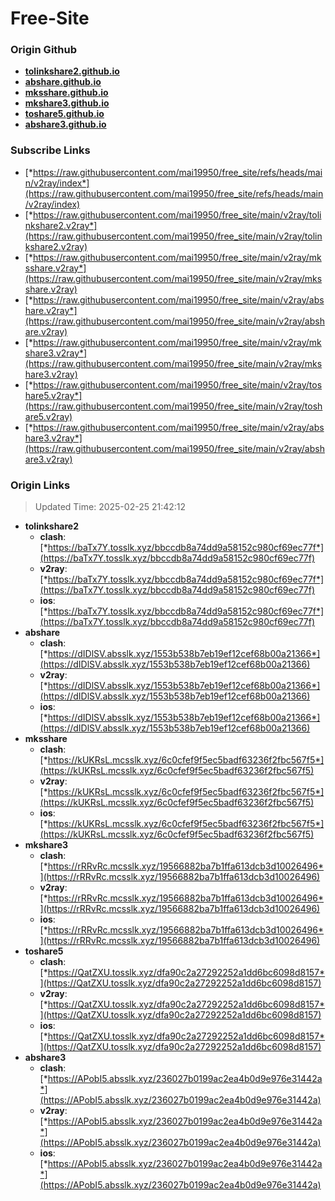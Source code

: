 # Free-Site

### Origin Github

- [**tolinkshare2.github.io**](https://github.com/tolinkshare2/tolinkshare2.github.io)
- [**abshare.github.io**](https://github.com/abshare/abshare.github.io)
- [**mksshare.github.io**](https://github.com/mksshare/mksshare.github.io)
- [**mkshare3.github.io**](https://github.com/mkshare3/mkshare3.github.io)
- [**toshare5.github.io**](https://github.com/toshare5/toshare5.github.io)
- [**abshare3.github.io**](https://github.com/abshare3/abshare3.github.io)

### Subscribe Links

- [*https://raw.githubusercontent.com/mai19950/free_site/refs/heads/main/v2ray/index*](https://raw.githubusercontent.com/mai19950/free_site/refs/heads/main/v2ray/index)
- [*https://raw.githubusercontent.com/mai19950/free_site/main/v2ray/tolinkshare2.v2ray*](https://raw.githubusercontent.com/mai19950/free_site/main/v2ray/tolinkshare2.v2ray)
- [*https://raw.githubusercontent.com/mai19950/free_site/main/v2ray/mksshare.v2ray*](https://raw.githubusercontent.com/mai19950/free_site/main/v2ray/mksshare.v2ray)
- [*https://raw.githubusercontent.com/mai19950/free_site/main/v2ray/abshare.v2ray*](https://raw.githubusercontent.com/mai19950/free_site/main/v2ray/abshare.v2ray)
- [*https://raw.githubusercontent.com/mai19950/free_site/main/v2ray/mkshare3.v2ray*](https://raw.githubusercontent.com/mai19950/free_site/main/v2ray/mkshare3.v2ray)
- [*https://raw.githubusercontent.com/mai19950/free_site/main/v2ray/toshare5.v2ray*](https://raw.githubusercontent.com/mai19950/free_site/main/v2ray/toshare5.v2ray)
- [*https://raw.githubusercontent.com/mai19950/free_site/main/v2ray/abshare3.v2ray*](https://raw.githubusercontent.com/mai19950/free_site/main/v2ray/abshare3.v2ray)

### Origin Links

> Updated Time: 2025-02-25 21:42:12

- **tolinkshare2**
  - **clash**: [*https://baTx7Y.tosslk.xyz/bbccdb8a74dd9a58152c980cf69ec77f*](https://baTx7Y.tosslk.xyz/bbccdb8a74dd9a58152c980cf69ec77f)
  - **v2ray**: [*https://baTx7Y.tosslk.xyz/bbccdb8a74dd9a58152c980cf69ec77f*](https://baTx7Y.tosslk.xyz/bbccdb8a74dd9a58152c980cf69ec77f)
  - **ios**: [*https://baTx7Y.tosslk.xyz/bbccdb8a74dd9a58152c980cf69ec77f*](https://baTx7Y.tosslk.xyz/bbccdb8a74dd9a58152c980cf69ec77f)
- **abshare**
  - **clash**: [*https://dIDlSV.absslk.xyz/1553b538b7eb19ef12cef68b00a21366*](https://dIDlSV.absslk.xyz/1553b538b7eb19ef12cef68b00a21366)
  - **v2ray**: [*https://dIDlSV.absslk.xyz/1553b538b7eb19ef12cef68b00a21366*](https://dIDlSV.absslk.xyz/1553b538b7eb19ef12cef68b00a21366)
  - **ios**: [*https://dIDlSV.absslk.xyz/1553b538b7eb19ef12cef68b00a21366*](https://dIDlSV.absslk.xyz/1553b538b7eb19ef12cef68b00a21366)
- **mksshare**
  - **clash**: [*https://kUKRsL.mcsslk.xyz/6c0cfef9f5ec5badf63236f2fbc567f5*](https://kUKRsL.mcsslk.xyz/6c0cfef9f5ec5badf63236f2fbc567f5)
  - **v2ray**: [*https://kUKRsL.mcsslk.xyz/6c0cfef9f5ec5badf63236f2fbc567f5*](https://kUKRsL.mcsslk.xyz/6c0cfef9f5ec5badf63236f2fbc567f5)
  - **ios**: [*https://kUKRsL.mcsslk.xyz/6c0cfef9f5ec5badf63236f2fbc567f5*](https://kUKRsL.mcsslk.xyz/6c0cfef9f5ec5badf63236f2fbc567f5)
- **mkshare3**
  - **clash**: [*https://rRRvRc.mcsslk.xyz/19566882ba7b1ffa613dcb3d10026496*](https://rRRvRc.mcsslk.xyz/19566882ba7b1ffa613dcb3d10026496)
  - **v2ray**: [*https://rRRvRc.mcsslk.xyz/19566882ba7b1ffa613dcb3d10026496*](https://rRRvRc.mcsslk.xyz/19566882ba7b1ffa613dcb3d10026496)
  - **ios**: [*https://rRRvRc.mcsslk.xyz/19566882ba7b1ffa613dcb3d10026496*](https://rRRvRc.mcsslk.xyz/19566882ba7b1ffa613dcb3d10026496)
- **toshare5**
  - **clash**: [*https://QatZXU.tosslk.xyz/dfa90c2a27292252a1dd6bc6098d8157*](https://QatZXU.tosslk.xyz/dfa90c2a27292252a1dd6bc6098d8157)
  - **v2ray**: [*https://QatZXU.tosslk.xyz/dfa90c2a27292252a1dd6bc6098d8157*](https://QatZXU.tosslk.xyz/dfa90c2a27292252a1dd6bc6098d8157)
  - **ios**: [*https://QatZXU.tosslk.xyz/dfa90c2a27292252a1dd6bc6098d8157*](https://QatZXU.tosslk.xyz/dfa90c2a27292252a1dd6bc6098d8157)
- **abshare3**
  - **clash**: [*https://APobI5.absslk.xyz/236027b0199ac2ea4b0d9e976e31442a*](https://APobI5.absslk.xyz/236027b0199ac2ea4b0d9e976e31442a)
  - **v2ray**: [*https://APobI5.absslk.xyz/236027b0199ac2ea4b0d9e976e31442a*](https://APobI5.absslk.xyz/236027b0199ac2ea4b0d9e976e31442a)
  - **ios**: [*https://APobI5.absslk.xyz/236027b0199ac2ea4b0d9e976e31442a*](https://APobI5.absslk.xyz/236027b0199ac2ea4b0d9e976e31442a)
